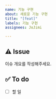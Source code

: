 ```yaml
---
name: 기능 구현
about: 새로운 기능 구현
title: "[feat]"
labels: 기능 구현
assignees: JoJimi

---
```


## ⚠️ Issue
이슈 개요를 작성해주세요.

## ✅ To do
- [ ] 할 일
